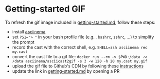 # Getting-started GIF

To refresh the gif image included in
[getting-started.md](../getting-started.md), follow these steps:

* install [asciinema](https://asciinema.org/)
* set `PS1="> "` in your bash profile file (e.g. `.bashrc`, `zshrc`, ...) to simplify the prompt
* record the cast with the correct shell, e.g. `SHELL=zsh asciinema rec my.cast`
* convert the cast file to a gif file: `docker run --rm -v $PWD:/data -w /data asciinema/asciicast2gif -s 3 -w 120 -h 20 my.cast my.gif`
* upload the gif file to Github's CDN by following these
  [instructions](https://gist.github.com/vinkla/dca76249ba6b73c5dd66a4e986df4c8d)
* update the link in [getting-started.md](../getting-started.md) by opening a PR

